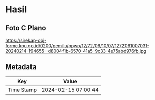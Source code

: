 # Hasil

## Foto C Plano

https://sirekap-obj-formc.kpu.go.id/0200/pemilu/ppwp/12/72/06/10/07/1272061007031-20240214-194655--d8004f1b-6570-41a5-9c33-4e75abd976fb.jpg


## Metadata

| Key        | Value               |
| ---------- | ------------------- |
| Time Stamp | 2024-02-15 07:00:44 |



